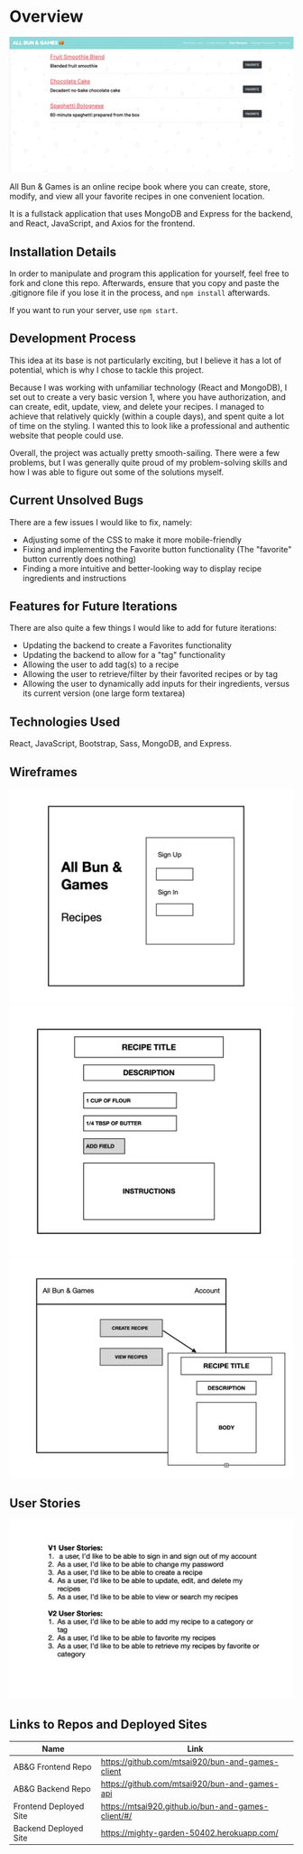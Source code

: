 # Overview

![PictureofApplication](/public/bun-and-games.png)

All Bun & Games is an online recipe book where you can create, store, modify, and view all your favorite recipes in one convenient location.

It is a fullstack application that uses MongoDB and Express for the backend, and React, JavaScript, and Axios for the frontend.

## Installation Details

In order to manipulate and program this application for yourself, feel free to fork and clone this repo. Afterwards, ensure that you copy and paste the .gitignore file if you lose it in the process, and `npm install` afterwards.

If you want to run your server, use `npm start`.

## Development Process

This idea at its base is not particularly exciting, but I believe it has a lot of potential, which is why I chose to tackle this project.

Because I was working with unfamiliar technology (React and MongoDB), I set out to create a very basic version 1, where you have authorization, and can create, edit, update, view, and delete your recipes. I managed to achieve that relatively quickly (within a couple days), and spent quite a lot of time on the styling. I wanted this to look like a professional and authentic website that people could use.

Overall, the project was actually pretty smooth-sailing. There were a few problems, but I was generally quite proud of my problem-solving skills and how I was able to figure out some of the solutions myself.

## Current Unsolved Bugs

There are a few issues I would like to fix, namely:
-   Adjusting some of the CSS to make it more mobile-friendly
-   Fixing and implementing the Favorite button functionality (The "favorite" button currently does nothing)
-   Finding a more intuitive and better-looking way to display recipe ingredients and instructions

## Features for Future Iterations

There are also quite a few things I would like to add for future iterations:
-   Updating the backend to create a Favorites functionality
-   Updating the backend to allow for a "tag" functionality
-   Allowing the user to add tag(s) to a recipe
-   Allowing the user to retrieve/filter by their favorited recipes or by tag
-   Allowing the user to dynamically add inputs for their ingredients, versus its current version (one large form textarea)

## Technologies Used

React, JavaScript, Bootstrap, Sass, MongoDB, and Express.

## Wireframes

![Wireframe1](/public/Wireframe1.png)
![Wireframe2](/public/Wireframe2.png)
![Wireframe3](/public/Wireframe3.png)

## User Stories

![UserStories](/public/Userstories.png)

## Links to Repos and Deployed Sites

Name | Link
-----|------
AB&G Frontend Repo  | https://github.com/mtsai920/bun-and-games-client
AB&G Backend Repo  | https://github.com/mtsai920/bun-and-games-api
Frontend Deployed Site  | https://mtsai920.github.io/bun-and-games-client/#/
Backend Deployed Site  |  https://mighty-garden-50402.herokuapp.com/
